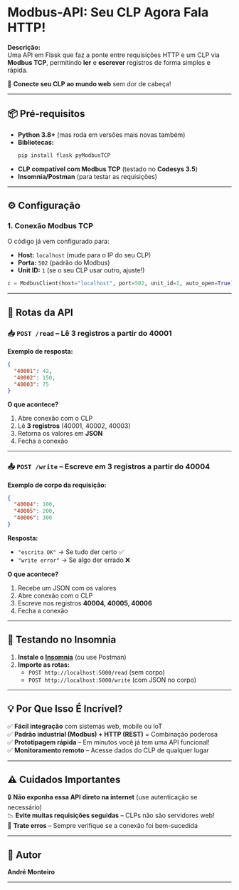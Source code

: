 # **Modbus-API: Seu CLP Agora Fala HTTP!** 

**Descrição:**  
Uma API em Flask que faz a ponte entre requisições HTTP e um CLP via **Modbus TCP**, permitindo **ler** e **escrever** registros de forma simples e rápida.  

🔌 **Conecte seu CLP ao mundo web** sem dor de cabeça!  

---

## **📦 Pré-requisitos**  
- **Python 3.8+** (mas roda em versões mais novas também)  
- **Bibliotecas:**  
  ```bash
  pip install flask pyModbusTCP
  ```
- **CLP compatível com Modbus TCP** (testado no **Codesys 3.5**)  
- **Insomnia/Postman** (para testar as requisições)  

---

## **⚙️ Configuração**  

### **1. Conexão Modbus TCP**  
O código já vem configurado para:  
- **Host:** `localhost` (mude para o IP do seu CLP)  
- **Porta:** `502` (padrão do Modbus)  
- **Unit ID:** `1` (se o seu CLP usar outro, ajuste!)  

```python
c = ModbusClient(host="localhost", port=502, unit_id=1, auto_open=True)
```

---

## **🚀 Rotas da API**  

### **📥 `POST /read` – Lê 3 registros a partir do 40001**  
**Exemplo de resposta:**  
```json
{
  "40001": 42,
  "40002": 150,
  "40003": 75
}
```
**O que acontece?**  
1. Abre conexão com o CLP  
2. Lê **3 registros** (40001, 40002, 40003)  
3. Retorna os valores em **JSON**  
4. Fecha a conexão  

---

### **📤 `POST /write` – Escreve em 3 registros a partir do 40004**  
**Exemplo de corpo da requisição:**  
```json
{
  "40004": 100,
  "40005": 200,
  "40006": 300
}
```
**Resposta:**  
- `"escrita OK"` → Se tudo der certo ✅  
- `"write error"` → Se algo der errado ❌  

**O que acontece?**  
1. Recebe um JSON com os valores  
2. Abre conexão com o CLP  
3. Escreve nos registros **40004, 40005, 40006**  
4. Fecha a conexão  

---

## **🔌 Testando no Insomnia**  

1. **Instale o [Insomnia](https://insomnia.rest/)** (ou use Postman)  
2. **Importe as rotas:**  
   - `POST http://localhost:5000/read` (sem corpo)  
   - `POST http://localhost:5000/write` (com JSON no corpo)  

---

## **💡 Por Que Isso É Incrível?**  
✅ **Fácil integração** com sistemas web, mobile ou IoT  
✅ **Padrão industrial (Modbus) + HTTP (REST)** = Combinação poderosa  
✅ **Prototipagem rápida** – Em minutos você já tem uma API funcional!  
✅ **Monitoramento remoto** – Acesse dados do CLP de qualquer lugar  

---

## **⚠️ Cuidados Importantes**  
🔒 **Não exponha essa API direto na internet** (use autenticação se necessário)  
📉 **Evite muitas requisições seguidas** – CLPs não são servidores web!  
🔧 **Trate erros** – Sempre verifique se a conexão foi bem-sucedida  

---

## **🎯 Autor**  
 **André Monteiro** 

---




